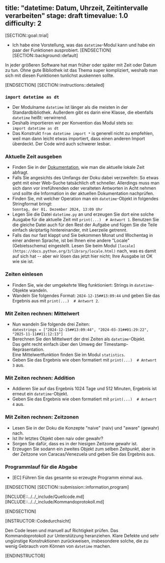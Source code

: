 title: "datetime: Datum, Uhrzeit, Zeitintervalle verarbeiten"
stage: draft
timevalue: 1.0
difficulty: 2
---
[SECTION::goal::trial]
- Ich habe eine Vorstellung, was das `datetime`-Modul kann und habe ein paar der Funktionen ausprobiert.
[ENDSECTION]
[SECTION::background::default]

In jeder größeren Software hat man früher oder später mit Zeit oder Datum zu tun.
Ohne gute Bibliothek ist das Thema super kompliziert, weshalb man sich mit diesen
Funktionen tunlichst auskennen sollte.

[ENDSECTION]
[SECTION::instructions::detailed]


### `import datetime as dt`

- Der Modulname `datetime` ist länger als die meisten in der Standardbibliothek.
  Außerdem gibt es darin eine Klasse, die ebenfalls `datetime` heißt: verwirrend.
- Deshalb importieren wir per Konvention das Modul stets so:  
  `import datetime as dt`
- Das Konstrukt `from datetime import *` is generell nicht zu empfehlen,
  weil man dann leicht etwas importiert, dass einen anderen Import überdeckt.
  Der Code wird auch schwerer lesbar.


### Aktuelle Zeit ausgeben

- Finden Sie in der 
  [Dokumentation](https://docs.python.org/3/library/datetime.html),
  wie man die aktuelle lokale Zeit abfragt.
- Falls Sie angesichts des Umfangs der Doku dabei verzweifeln:
  So etwas geht mit einer Web-Suche tatsächlich oft schneller.
  Allerdings muss man sich dann vor irreführenden oder veralteten Antworten in Acht nehmen
  und sollte die Information in der aktuellen Dokumentation nachprüfen.
- Finden Sie, mit welcher Operation man ein `datetime`-Objekt in folgendes Stringformat
  bringt:  
  `Sonntag, der 01. Dezember 2024, 13:09 Uhr`
- Legen Sie die Datei `datetime.py` an und erzeugen Sie dort eine solche Ausgabe für
  die aktuelle Zeit mit `print(...)  # Antwort 1`.
  Benutzen Sie die gleiche Datei auch für den Rest der Aufgabe und fügen Sie die
  Teile einfach skriptartig hintereinander, mit Leerzeile getrennt.
- Falls das nur fast klappt und Sie bekommen Monat und Wochentag in einer anderen Sprache,
  ist bei Ihnen eine andere "Locale" (Gebietsschema) eingestellt.
  Lesen Sie beim Modul 
  `[locale](https://docs.python.org/3/library/locale.html)`
  nach, was es damit auf sich hat -- aber wir lösen das jetzt hier nicht; 
  Ihre Ausgabe ist OK wie sie ist.


### Zeiten einlesen

- Finden Sie, wie der umgekehrte Weg funktioniert: Strings in `datetime`-Objekte wandeln.
- Wandeln Sie folgendes Format: `2024-12-15##13:09:44` und geben Sie das Ergebnis aus mit
  `print(...)  # Antwort 2`.


### Mit Zeiten rechnen: Mittelwert

- Nun wandeln Sie folgende drei Zeiten:  
  `datestrings = ["2024-12-15##13:09:44", "2024-03-31##01:29:22", "2025-11-11##11:12:13"]`
- Berechnen Sie den Mittelwert der drei Zeiten als `datetime`-Objekt.  
  Das geht recht einfach über den Umweg der Timestamp-Repräsentation.  
  Eine Mittelwertfunktion finden Sie im Modul `statistics`.
- Geben Sie das Ergebnis wie oben formatiert mit `print(...)  # Antwort 3` aus.


### Mit Zeiten rechnen: Addition

- Addieren Sie auf das Ergebnis 1024 Tage und 512 Minuten, Ergebnis ist erneut ein `datetime`-Objekt.
- Geben Sie das Ergebnis wie oben formatiert mit `print(...)  # Antwort 4` aus.


### Mit Zeiten rechnen: Zeitzonen

- Lesen Sie in der Doku die Konzepte "naive" (naiv) und "aware" (gewahr) nach.
- Ist Ihr letztes Objekt oben naiv oder gewahr?
- Sorgen Sie dafür, dass es in der hiesigen Zeitzone gewahr ist.
- Erzeugen Sie sodann ein zweites Objekt zum selben Zeitpunkt, aber in der Zeitzone
  von Caracas/Venezuela und geben Sie das Ergebnis aus.


### Programmlauf für die Abgabe

- [EC] Führen Sie das gesamte so erzeugte Programm einmal aus.

[ENDSECTION]
[SECTION::submission::information,program]

[INCLUDE::../../_include/Quellcode.md]
[INCLUDE::../../_include/Kommandoprotokoll.md]

[ENDSECTION]

[INSTRUCTOR::Codedurchsicht]

Den Code lesen und manuell auf Richtigkeit prüfen.
Das Kommandoprotokoll zur Unterstützung heranziehen.
Klare Defekte und sehr ungünstige Konstruktionen zurückweisen,
insbesondere solche, die zu wenig Gebrauch vom Können von `datetime` machen.

[ENDINSTRUCTOR]
